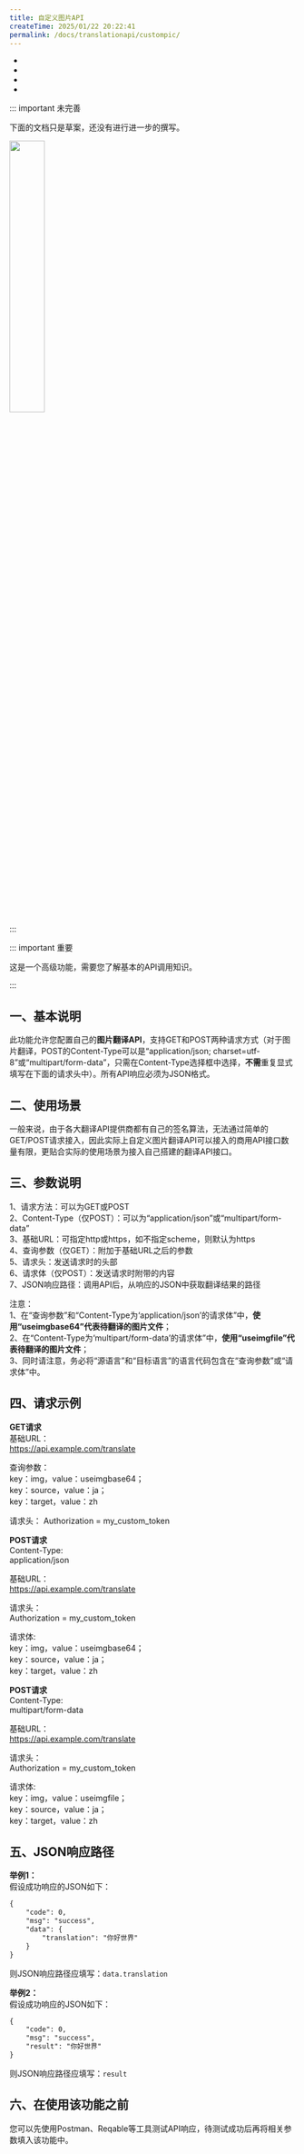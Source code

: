 ```yaml
---
title: 自定义图片API
createTime: 2025/01/22 20:22:41
permalink: /docs/translationapi/custompic/
---
```


- <Badge type="cimportant" text="是否需要网络：不能确定" />
- <Badge type="tip" text="是否需要申请API Key：不能确定" />
- <Badge type="warning" text="支持的翻译模式：图片" />
- <Badge type="danger" text="翻译质量：不能确定" />

::: important 未完善

下面的文档只是草案，还没有进行进一步的撰写。

<img src="https://img.moetranslate.top/under_construction.png" width="35%" />

:::


::: important 重要

这是一个高级功能，需要您了解基本的API调用知识。

:::


## 一、基本说明
此功能允许您配置自己的<b>图片翻译API</b>，支持GET和POST两种请求方式（对于图片翻译，POST的Content-Type可以是“application/json; charset=utf-8”或“multipart/form-data”，只需在Content-Type选择框中选择，<b>不需</b>重复显式填写在下面的请求头中）。所有API响应必须为JSON格式。

## 二、使用场景
一般来说，由于各大翻译API提供商都有自己的签名算法，无法通过简单的GET/POST请求接入，因此实际上自定义图片翻译API可以接入的商用API接口数量有限，更贴合实际的使用场景为接入自己搭建的翻译API接口。

## 三、参数说明
1、请求方法：可以为GET或POST  
2、Content-Type（仅POST）：可以为“application/json”或“multipart/form-data”  
3、基础URL：可指定http或https，如不指定scheme，则默认为https  
4、查询参数（仅GET）：附加于基础URL之后的参数  
5、请求头：发送请求时的头部  
6、请求体（仅POST）：发送请求时附带的内容  
7、JSON响应路径：调用API后，从响应的JSON中获取翻译结果的路径  

注意：  
1、在“查询参数”和“Content-Type为‘application/json’的请求体”中，<b>使用“useimgbase64”代表待翻译的图片文件</b>；  
2、在“Content-Type为‘multipart/form-data’的请求体”中，<b>使用“useimgfile”代表待翻译的图片文件</b>；  
3、同时请注意，务必将“源语言”和“目标语言”的语言代码包含在“查询参数”或“请求体”中。  

## 四、请求示例
<b>GET请求</b>  
基础URL：  
https://api.example.com/translate  

查询参数：  
key：img，value：useimgbase64；  
key：source，value：ja；  
key：target，value：zh  

请求头：
Authorization = my_custom_token

<b>POST请求</b>  
Content-Type:  
application/json  

基础URL：  
https://api.example.com/translate  

请求头：  
Authorization = my_custom_token  

请求体:  
key：img，value：useimgbase64；  
key：source，value：ja；  
key：target，value：zh  

<b>POST请求</b>  
Content-Type:  
multipart/form-data  

基础URL：  
https://api.example.com/translate  

请求头：  
Authorization = my_custom_token  

请求体:  
key：img，value：useimgfile；  
key：source，value：ja；  
key：target，value：zh  


## 五、JSON响应路径
<b>举例1：</b>  
假设成功响应的JSON如下：  

```md
{
    "code": 0,
    "msg": "success",
    "data": {
        "translation": "你好世界"
    }
}
```

则JSON响应路径应填写：`data.translation`  

<b>举例2：</b>  
假设成功响应的JSON如下：  

```md
{
    "code": 0,
    "msg": "success",
    "result": "你好世界"
}
```

则JSON响应路径应填写：`result`  

## 六、在使用该功能之前
您可以先使用Postman、Reqable等工具测试API响应，待测试成功后再将相关参数填入该功能中。